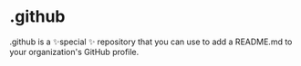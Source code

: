 # .github
.github is a ✨special ✨ repository that you can use to add a README.md to your organization's GitHub profile.
